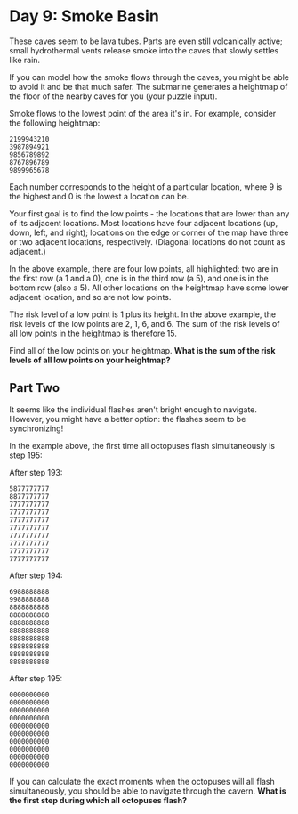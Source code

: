 # Day 9: Smoke Basin

These caves seem to be lava tubes.
Parts are even still volcanically active; small hydrothermal vents release smoke into the caves that slowly settles like rain.

If you can model how the smoke flows through the caves, you might be able to avoid it and be that much safer.
The submarine generates a heightmap of the floor of the nearby caves for you (your puzzle input).

Smoke flows to the lowest point of the area it's in.
For example, consider the following heightmap:
```
2199943210
3987894921
9856789892
8767896789
9899965678
```
Each number corresponds to the height of a particular location, where 9 is the highest and 0 is the lowest a location can be.

Your first goal is to find the low points - the locations that are lower than any of its adjacent locations.
Most locations have four adjacent locations (up, down, left, and right); locations on the edge or corner of the map have three or two adjacent locations, respectively.
(Diagonal locations do not count as adjacent.)

In the above example, there are four low points, all highlighted: two are in the first row (a 1 and a 0), one is in the third row (a 5), and one is in the bottom row (also a 5).
All other locations on the heightmap have some lower adjacent location, and so are not low points.

The risk level of a low point is 1 plus its height.
In the above example, the risk levels of the low points are 2, 1, 6, and 6.
The sum of the risk levels of all low points in the heightmap is therefore 15.

Find all of the low points on your heightmap.
**What is the sum of the risk levels of all low points on your heightmap?**

## Part Two
It seems like the individual flashes aren't bright enough to navigate.
However, you might have a better option: the flashes seem to be synchronizing!

In the example above, the first time all octopuses flash simultaneously is step 195:

After step 193:
```
5877777777
8877777777
7777777777
7777777777
7777777777
7777777777
7777777777
7777777777
7777777777
7777777777
```
After step 194:
```
6988888888
9988888888
8888888888
8888888888
8888888888
8888888888
8888888888
8888888888
8888888888
8888888888
```
After step 195:
```
0000000000
0000000000
0000000000
0000000000
0000000000
0000000000
0000000000
0000000000
0000000000
0000000000
```
If you can calculate the exact moments when the octopuses will all flash simultaneously, you should be able to navigate through the cavern.
**What is the first step during which all octopuses flash?**
